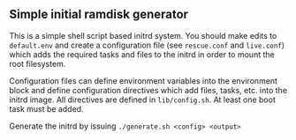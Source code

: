 ## Simple initial ramdisk generator

This is a simple shell script based initrd system. You should make edits to `default.env` and
create a configuration file (see `rescue.conf` and `live.conf`) which adds the required tasks
and files to the initrd in order to mount the root filesystem.

Configuration files can define environment variables into the environment block and define
configuration directives which add files, tasks, etc. into the initrd image. All directives
are defined in `lib/config.sh`. At least one boot task must be added.

Generate the initrd by issuing `./generate.sh <config> <output>`
